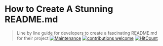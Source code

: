 # How to Create A Stunning README.md
> Line by line guide for developers to create a fascinating README.md for their project
[![Maintenance](https://img.shields.io/badge/Maintained%3F-yes-green.svg)](https://GitHub.com/Naereen/StrapDown.js/graphs/commit-activity)
[![contributions welcome](https://img.shields.io/badge/contributions-welcome-brightgreen.svg?style=flat)](https://github.com/dwyl/esta/issues)
[![HitCount](http://hits.dwyl.io/SagarGaniga/How-to-Create-A-Stunning-README.md.svg)](http://hits.dwyl.io/SagarGaniga/How-to-Create-A-Stunning-README.md)
